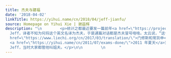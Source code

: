```yaml
---
title: 杰夫与建福
date: '2018-04-02'
linkTitle: https://yihui.name/cn/2018/04/jeff-jianfu/
source: Homepage on Yihui Xie | 谢益辉
description: "\n        <p>统计之都最近要发一篇前年<a href=\"https://projecteuclid.org/euclid.ss/1484816590\">吴建福老师的采访</a>翻译稿，中间在编辑部里发生一件很逗的事情。吴老师的英文名是
  Jeff，译者不知为何将这个英文名译为杰夫，于是通篇对话都是杰夫冒号啥啥。太云说，“这个名字的翻译真是气死人。”</p>\n\n<p>确实是很气人，哈哈。这个翻译跟<a
  href=\"https://www.liechi.org/cn/2017/03/translation/\">门修斯和常凯申</a>比起来，哪个更气人呢？</p>\n\n<p>脑子里随意想起
  <a href=\"https://yihui.name/cn/2011/07/exams-done/\">2011 年夏天</a>我曾短暂玩一阵篮球的时候，遇到一个一起打球的中国人英文名也叫
  Jeff，当时大家都管他叫姐夫。</p>\n\n        \n      "
---
```

